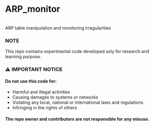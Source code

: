 # ARP_monitor
</br>
ARP table manipulation and monitoring irregularities

### NOTE
This repo contains experimental code developed soly for research and learning purpose.

### ⚠️ IMPORTANT NOTICE
#### Do not use this code for:
- Harmful and illegal activities
- Causing damages to systems or networks
- Violating any local, national or international laws and regulations
- Infringing in the rights of others

#### The repo owner and contributors are not responsible for any misuse.
